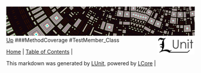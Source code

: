 ![](../Content/LUnit-banner-small.png "")
[<img style="float: right;" src="../Content/LUnit-logo-small.png">](../../README.md)
[Up](MethodCoverage.md)
###MethodCoverage
#TestMember_Class

[Home](../../README.md) | [Table of Contents](../../TableOfContents.md) | 


This markdown was generated by [LUnit](https://github.com/CodeSingularity/LUnit), powered by [LCore](https://github.com/CodeSingularity/LCore) | 

